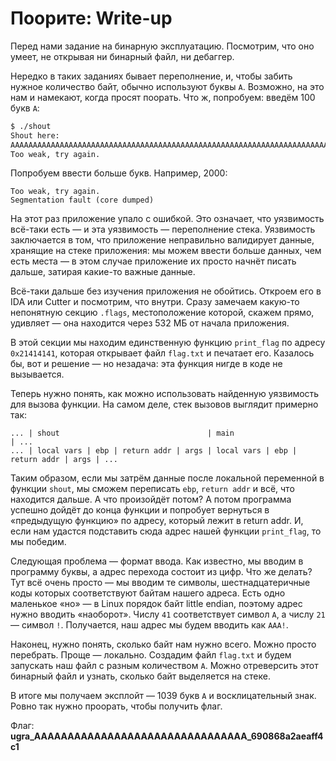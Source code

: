 # Поорите: Write-up

Перед нами задание на бинарную эксплуатацию. Посмотрим, что оно умеет, не открывая ни бинарный файл, ни дебаггер.

Нередко в таких заданиях бывает переполнение, и, чтобы забить нужное количество байт, обычно используют буквы `A`. Возможно, на это нам и намекают, когда просят поорать. Что ж, попробуем: введём 100 букв `A`:

```bash
$ ./shout 
Shout here: 
AAAAAAAAAAAAAAAAAAAAAAAAAAAAAAAAAAAAAAAAAAAAAAAAAAAAAAAAAAAAAAAAAAAAAAAAAAAAAAAAAAAAAAAAAAAAAAAAAAAA
Too weak, try again.
```

Попробуем ввести больше букв. Например, 2000:

```
Too weak, try again.
Segmentation fault (core dumped)
```

На этот раз приложение упало с ошибкой. Это означает, что уязвимость всё-таки есть — и эта уязвимость — переполнение стека. Уязвимость заключается в том, что приложение неправильно валидирует данные, хранящие на стеке приложения: мы можем ввести больше данных, чем есть места — в этом случае приложение их просто начнёт писать дальше, затирая какие-то важные данные.

Всё-таки дальше без изучения приложения не обойтись. Откроем его в IDA или Cutter и посмотрим, что внутри. Сразу замечаем какую-то непонятную секцию `.flags`, местоположение которой, скажем прямо, удивляет — она находится через 532 МБ от начала приложения.

В этой секции мы находим единственную функцию `print_flag` по адресу `0x21414141`, которая открывает файл `flag.txt` и печатает его. Казалось бы, вот и решение — но незадача: эта функция нигде в коде не вызывается.

Теперь нужно понять, как можно использовать найденную уязвимость для вызова функции. На самом деле, стек вызовов выглядит примерно так:

```
... | shout                                 | main                                  | ...
... | local vars | ebp | return addr | args | local vars | ebp | return addr | args | ...
```

Таким образом, если мы затрём данные после локальной переменной в функции `shout`, мы сможем переписать `ebp`, `return addr` и всё, что находится дальше. А что произойдёт потом? А потом программа успешно дойдёт до конца функции и попробует вернуться в «предыдущую функцию» по адресу, который лежит в return addr. И, если нам удастся подставить сюда адрес нашей функции `print_flag`, то мы победим.

Следующая проблема — формат ввода. Как известно, мы вводим в программу буквы, а адрес перехода состоит из цифр. Что же делать? Тут всё очень просто — мы вводим те символы, шестнадцатеричные коды которых соответствуют байтам нашего адреса. Есть одно маленькое «но» — в Linux порядок байт little endian, поэтому адрес нужно вводить «наоборот». Числу `41` соответствует символ `A`, а числу `21` — символ `!`. Получается, наш адрес мы будем вводить как `AAA!`.

Наконец, нужно понять, сколько байт нам нужно всего. Можно просто перебрать. Проще — локально. Создадим файл `flag.txt` и будем запускать наш файл с разным количеством `A`. Можно отреверсить этот бинарный файл и узнать, сколько байт выделяется на стеке.

В итоге мы получаем эксплойт — 1039 букв `A` и восклицательный знак. Ровно так нужно проорать, чтобы получить флаг.

Флаг: **ugra_AAAAAAAAAAAAAAAAAAAAAAAAAAAAAAAA_690868a2aeaff4c1**
